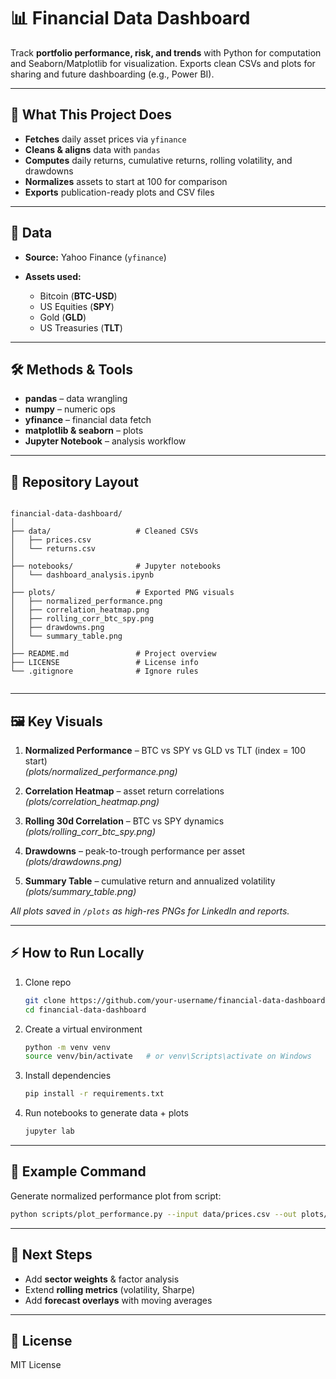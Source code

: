 # 📊 Financial Data Dashboard

Track **portfolio performance, risk, and trends** with Python for computation and Seaborn/Matplotlib for visualization.
Exports clean CSVs and plots for sharing and future dashboarding (e.g., Power BI).

---

## 🚀 What This Project Does

* **Fetches** daily asset prices via `yfinance`
* **Cleans & aligns** data with `pandas`
* **Computes** daily returns, cumulative returns, rolling volatility, and drawdowns
* **Normalizes** assets to start at 100 for comparison
* **Exports** publication-ready plots and CSV files

---

## 📂 Data

* **Source:** Yahoo Finance (`yfinance`)
* **Assets used:**

  * Bitcoin (**BTC-USD**)
  * US Equities (**SPY**)
  * Gold (**GLD**)
  * US Treasuries (**TLT**)

---

## 🛠 Methods & Tools

* **pandas** – data wrangling
* **numpy** – numeric ops
* **yfinance** – financial data fetch
* **matplotlib & seaborn** – plots
* **Jupyter Notebook** – analysis workflow

---

## 📁 Repository Layout

```

financial-data-dashboard/
│
├── data/                   # Cleaned CSVs
│   ├── prices.csv
│   └── returns.csv
│
├── notebooks/              # Jupyter notebooks
│   └── dashboard_analysis.ipynb
│
├── plots/                  # Exported PNG visuals
│   ├── normalized_performance.png
│   ├── correlation_heatmap.png
│   ├── rolling_corr_btc_spy.png
│   ├── drawdowns.png
│   └── summary_table.png
│
├── README.md               # Project overview
├── LICENSE                 # License info
└── .gitignore              # Ignore rules


```

---

## 🖼 Key Visuals

1. **Normalized Performance** – BTC vs SPY vs GLD vs TLT (index = 100 start)  
   *(plots/normalized_performance.png)*  

2. **Correlation Heatmap** – asset return correlations  
   *(plots/correlation_heatmap.png)*  

3. **Rolling 30d Correlation** – BTC vs SPY dynamics  
   *(plots/rolling_corr_btc_spy.png)*  

4. **Drawdowns** – peak-to-trough performance per asset  
   *(plots/drawdowns.png)*  

5. **Summary Table** – cumulative return and annualized volatility  
   *(plots/summary_table.png)*  


*All plots saved in `/plots` as high-res PNGs for LinkedIn and reports.*

---

## ⚡ How to Run Locally

1. Clone repo

   ```bash
   git clone https://github.com/your-username/financial-data-dashboard.git
   cd financial-data-dashboard
   ```
2. Create a virtual environment

   ```bash
   python -m venv venv
   source venv/bin/activate   # or venv\Scripts\activate on Windows
   ```
3. Install dependencies

   ```bash
   pip install -r requirements.txt
   ```
4. Run notebooks to generate data + plots

   ```bash
   jupyter lab
   ```

---

## 📌 Example Command

Generate normalized performance plot from script:

```bash
python scripts/plot_performance.py --input data/prices.csv --out plots/normalized_performance.png
```

---

## 🔮 Next Steps

* Add **sector weights** & factor analysis
* Extend **rolling metrics** (volatility, Sharpe)
* Add **forecast overlays** with moving averages

---

## 📜 License

MIT License
